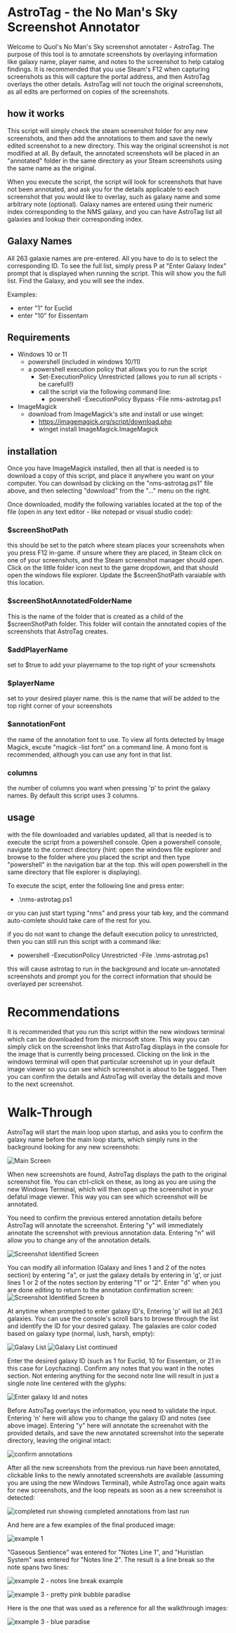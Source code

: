 # AstroTag - the No Man's Sky Screenshot Annotator

Welcome to Quol's No Man's Sky screenshot annotater - AstroTag. 
The purpose of this tool is to annotate screenshots by overlaying information like galaxy name, player name, and notes to the screenshot to help catalog findings. It is recommended that you use Steam's F12 when capturing screenshots as this will capture the portal address, and then AstroTag overlays the other details. AstroTag will not touch the original screenshots, as all edits are performed on copies of the screenshots.

## how it works

This script will simply check the steam screenshot folder for any new screenshots, and then add the annotations to them and save the newly edited screenshot to a new directory. This way the original screenshot is not modified at all. By default, the annotated screenshots will be placed in an "annotated" folder in the same directory as your Steam screenshots using the same name as the original.

When you execute the script, the script will look for screenshots that have not been annotated, and ask you for the details applicable to each screenshot that you would like to overlay, such as galaxy name and some arbitrary note (optional). Galaxy names are entered using their numeric index corresponding to the NMS galaxy, and you can have AstroTag list all galaxies and lookup their corresponding index. 

## Galaxy Names
All 263 galaxie names are pre-entered. All you have to do is to select the corresponding ID. To see the full list, simply press P at "Enter Galaxy Index" prompt that is displayed when running the script. This will show you the full list. Find the Galaxy, and you will see the index. 

Examples:
* enter "1" for Euclid
* enter  "10" for Eissentam

## Requirements

* Windows 10 or 11
    * powershell (included in windows 10/11)
    * a powershell execution policy that allows you to run the script
        * Set-ExecutionPolicy Unrestricted (allows you to run all scripts - be carefull!)
        * call the script via the following command line:
            * powershell -ExecutionPolicy Bypass -File nms-astrotag.ps1
* ImageMagick
    * download from ImageMagick's site and install or use winget:
        * https://imagemagick.org/script/download.php
        * winget install ImageMagick.ImageMagick


## installation

Once you have ImageMagick installed, then all that is needed is to download a copy of this script, and place it anywhere you want on your computer. You can download by clicking on the "nms-astrotag.ps1" file above, and then selecting "download" from the "..." menu on the right.

Once downloaded, modify the following variables located at the top of the file (open in any text editor - like notepad or visual studio code):

### $screenShotPath
this should be set to the patch where steam places your screenshots when you press F12 in-game. if unsure where they are placed, in Steam click on one of your screenshots, and the Steam screenshot manager should open. Click on the little folder icon next to the game dropdown, and that should open the windows file explorer. Update the $screenShotPath varaiable with this location.

### $screenShotAnnotatedFolderName
This is the name of the folder that is created as a child of the $screenShotPath folder. This folder will contain the annotated copies of the screenshots that AstroTag creates.

### $addPlayerName
set to $true to add your playername to the top right of your screenshots

### $playerName
set to your desired player name. this is the name that will be added to the top right corner of your screenshots

### $annotationFont
the name of the annotation font to use. To view all fonts detected by Image Magick, excute "magick -list font" on a command line. A mono font is recommended, although you can use any font in that list.

### columns
the number of columns you want when pressing 'p' to print the galaxy names. By default this script uses 3 columns.

## usage

with the file downloaded and variables updated, all that is needed is to execute the script from a powershell console. Open a powershell console, navigate to the correct directory (hint: open the windows file explorer and browse to the folder where you placed the script and then type "powershell" in the navigation bar at the top. this will open powershell in the same directory that file explorer is displaying).

To execute the scipt, enter the following line and press enter:

* .\nms-astrotag.ps1

or you can just start typing "nms" and press your tab key, and the command auto-comlete should take care of the rest for you.

if you do not want to change the default execution policy to unrestricted, then you can still run this script with a command like:

* powershell -ExecutionPolicy Unrestricted -File .\nms-astrotag.ps1

this will cause astrotag to run in the background and locate un-annotated screenshots and prompt you for the correct information that should be overlayed per screenshot.

# Recommendations

It is recommended that you run this script within the new windows terminal which can be downloaded from the microsoft store. This way you can simply click on the screenshot links that AstroTag displays in the console for the image that is currently being processed. Clicking on the link in the windows terminal will open that particular screenshot up in your default image viewer so you can see which screenshot is about to be tagged. Then you can confirm the details and AstroTag will overlay the details and move to the next screenshot.

# Walk-Through
AstroTag will start the main loop upon startup, and asks you to confirm the galaxy name before the main loop starts, which simply runs in the background looking for any new screenshots:

![Main Screen](Images/01.png)

When new screenshots are found, AstroTag displays the path to the original screenshot file. You can ctrl-click on these, as long as you are using the new Windows Terminal, which will then open up the screenshot in your defatul image viewer. This way you can see which screenshot will be annotated.

You need to confirm the previous entered annotation details before AstroTag will annotate the screenshot. Entering "y" will immediately annotate the screenshot with previous annotation data. Entering "n" will allow you to change any of the annotation details.

![Screenshot Identified Screen](Images/02.png)

You can modify all information (Galaxy and lines 1 and 2 of the notes section) by entering "a", or just the galaxy details by entering in 'g', or just lines 1 or 2 of the notes section by entering "1" or "2". Enter "d" when you are done editing to return to the annotation confirmation screen:
![Screenshot Identified Screen b](Images/02b.png)

At anytime when prompted to enter galaxy ID's, Entering 'p' will list all 263 galaxies. You can use the console's scroll bars to browse through the list and identify the ID for your desired galaxy. The galaxies are color coded based on galaxy type (normal, lush, harsh, empty):

![Galaxy List](Images/03.png)
![Galaxy List continued](Images/04.png)

Enter the desired galaxy ID (such as 1 for Euclid, 10 for Eissentam, or 21 in this case for Loychazinq). Confirm any notes that you want in the notes section. Not entering anything for the second note line will result in just a single note line centered with the glyphs:

![Enter galaxy Id and notes](Images/05.png)

Before AstroTag overlays the information, you need to validate the input. Entering 'n' here will allow  you to change the galaxy ID and notes (see above image). Entering "y" here will annotate the screenshot with the provided details, and save the new annotated screenshot into the seperate directory, leaving the original intact:

![confirm annotations](Images/06.png)

After all the new screenshots from the previous run have been annotated, clickable links to the newly annotated screenshots are available (assuming you are using the new Windows Terminal), while AstroTag once again waits for new screenshots, and the loop repeats as soon as a new screenshot is detected:

![completed run showing completed annotations from last run](Images/07.png)

And here are a few examples of the final produced image:

![example 1](Images/20241005172553_1.jpg)

"Gaseous Sentience" was entered for "Notes Line 1", and "Huristlan System" was entered for "Notes line 2". The result is a line break so the note spans two lines:

![example 2 - notes line break example](Images/20241008231007_1.jpg)


![example 3 - pretty pink bubble paradise](Images/20241012161515_1.jpg)

Here is the one that was used as a reference for all the walkthrough images:

![example 3 - blue paradise](Images/20241012234415_1.jpg)